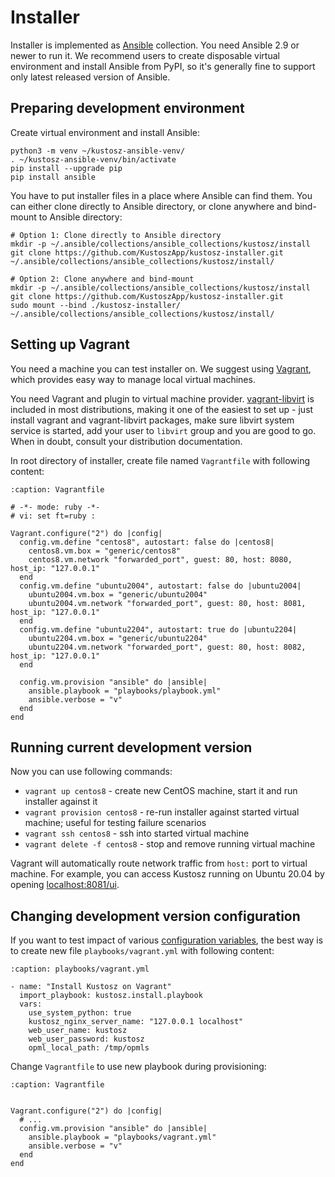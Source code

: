 # Installer

Installer is implemented as [Ansible](https://www.ansible.com/) collection. You need Ansible 2.9 or newer to run it. We recommend users to create disposable virtual environment and install Ansible from PyPI, so it's generally fine to support only latest released version of Ansible.

## Preparing development environment

Create virtual environment and install Ansible:

    python3 -m venv ~/kustosz-ansible-venv/
    . ~/kustosz-ansible-venv/bin/activate
    pip install --upgrade pip
    pip install ansible

You have to put installer files in a place where Ansible can find them. You can either clone directly to Ansible directory, or clone anywhere and bind-mount to Ansible directory:

```
# Option 1: Clone directly to Ansible directory
mkdir -p ~/.ansible/collections/ansible_collections/kustosz/install
git clone https://github.com/KustoszApp/kustosz-installer.git ~/.ansible/collections/ansible_collections/kustosz/install/

# Option 2: Clone anywhere and bind-mount
mkdir -p ~/.ansible/collections/ansible_collections/kustosz/install
git clone https://github.com/KustoszApp/kustosz-installer.git
sudo mount --bind ./kustosz-installer/ ~/.ansible/collections/ansible_collections/kustosz/install/
```

## Setting up Vagrant

You need a machine you can test installer on. We suggest using [Vagrant](https://www.vagrantup.com/), which provides easy way to manage local virtual machines.

You need Vagrant and plugin to virtual machine provider. [vagrant-libvirt](https://github.com/vagrant-libvirt/vagrant-libvirt) is included in most distributions, making it one of the easiest to set up - just install vagrant and vagrant-libvirt packages, make sure libvirt system service is started, add your user to `libvirt` group and you are good to go. When in doubt, consult your distribution documentation.

In root directory of installer, create file named `Vagrantfile` with following content:

```{code-block} ruby
:caption: Vagrantfile

# -*- mode: ruby -*-
# vi: set ft=ruby :

Vagrant.configure("2") do |config|
  config.vm.define "centos8", autostart: false do |centos8|
    centos8.vm.box = "generic/centos8"
    centos8.vm.network "forwarded_port", guest: 80, host: 8080, host_ip: "127.0.0.1"
  end
  config.vm.define "ubuntu2004", autostart: false do |ubuntu2004|
    ubuntu2004.vm.box = "generic/ubuntu2004"
    ubuntu2004.vm.network "forwarded_port", guest: 80, host: 8081, host_ip: "127.0.0.1"
  end
  config.vm.define "ubuntu2204", autostart: true do |ubuntu2204|
    ubuntu2204.vm.box = "generic/ubuntu2204"
    ubuntu2204.vm.network "forwarded_port", guest: 80, host: 8082, host_ip: "127.0.0.1"
  end

  config.vm.provision "ansible" do |ansible|
    ansible.playbook = "playbooks/playbook.yml"
    ansible.verbose = "v"
  end
end
```

## Running current development version

Now you can use following commands:

* `vagrant up centos8` - create new CentOS machine, start it and run installer against it
* `vagrant provision centos8` - re-run installer against started virtual machine; useful for testing failure scenarios
* `vagrant ssh centos8` - ssh into started virtual machine
* `vagrant delete -f centos8` - stop and remove running virtual machine

Vagrant will automatically route network traffic from `host:` port to virtual machine. For example, you can access Kustosz running on Ubuntu 20.04 by opening [localhost:8081/ui](http://localhost:8081/ui/).

## Changing development version configuration

If you want to test impact of various [configuration variables](../configuration/installer), the best way is to create new file `playbooks/vagrant.yml` with following content:

```{code-block} yaml
:caption: playbooks/vagrant.yml

- name: "Install Kustosz on Vagrant"
  import_playbook: kustosz.install.playbook
  vars:
    use_system_python: true
    kustosz_nginx_server_name: "127.0.0.1 localhost"
    web_user_name: kustosz
    web_user_password: kustosz
    opml_local_path: /tmp/opmls
```

Change `Vagrantfile` to use new playbook during provisioning:

```{code-block} ruby
:caption: Vagrantfile


Vagrant.configure("2") do |config|
  # ...
  config.vm.provision "ansible" do |ansible|
    ansible.playbook = "playbooks/vagrant.yml"
    ansible.verbose = "v"
  end
end
```
